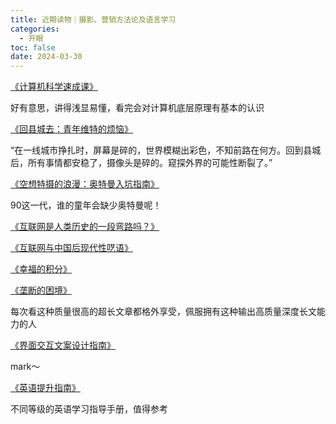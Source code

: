 ```yaml
---
title: 近期读物｜摄影、营销方法论及语言学习
categories:
  - 开眼
toc: false
date: 2024-03-30
---
```


[《计算机科学速成课》](https://www.bilibili.com/video/av21376839/?p=6&spm_id_from=pageDriver&vd_source=52f55a89ba5e60e2b2bba56c9bedaada)

好有意思，讲得浅显易懂，看完会对计算机底层原理有基本的认识



[《回县城去：青年维特的烦恼》](https://sspai.com/post/86722)

“在一线城市挣扎时，屏幕是碎的，世界模糊出彩色，不知前路在何方。回到县城后，所有事情都安稳了，摄像头是碎的。窥探外界的可能性断裂了。”



[《空想特摄的浪漫：奥特曼入坑指南》](https://sspai.com/post/87652)

90这一代，谁的童年会缺少奥特曼呢！



[《互联网是人类历史的一段弯路吗？》](https://www.huxiu.com/article/350854.html)

[《互联网与中国后现代性呓语》](https://1q43.blog/post/782)

[《幸福的积分》](https://1q43.blog/post/5322)

[《垄断的困境》](https://1q43.blog/post/766)

每次看这种质量很高的超长文章都格外享受，佩服拥有这种输出高质量深度长文能力的人



[《界面交互文案设计指南》](https://www.uisdc.com/copywriting-design-3)

mark～



[《英语提升指南》](https://vvyst0z7tes.feishu.cn/wiki/HQuawZepyiwNiNkImw6c00IXnmc)

不同等级的英语学习指导手册，值得参考

